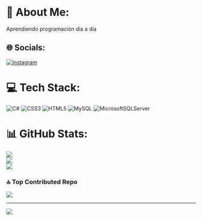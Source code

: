 # 💫 About Me:
Aprendiendo programación día a día 


## 🌐 Socials:
[![Instagram](https://img.shields.io/badge/Instagram-%23E4405F.svg?logo=Instagram&logoColor=white)](https://instagram.com/juanelv) 

# 💻 Tech Stack:
![C#](https://img.shields.io/badge/c%23-%23239120.svg?style=for-the-badge&logo=csharp&logoColor=white) ![CSS3](https://img.shields.io/badge/css3-%231572B6.svg?style=for-the-badge&logo=css3&logoColor=white) ![HTML5](https://img.shields.io/badge/html5-%23E34F26.svg?style=for-the-badge&logo=html5&logoColor=white) ![MySQL](https://img.shields.io/badge/mysql-%2300000f.svg?style=for-the-badge&logo=mysql&logoColor=white) ![MicrosoftSQLServer](https://img.shields.io/badge/Microsoft%20SQL%20Server-CC2927?style=for-the-badge&logo=microsoft%20sql%20server&logoColor=white)
# 📊 GitHub Stats:
![](https://github-readme-stats.vercel.app/api?username=mckenziev&theme=tokyonight&hide_border=true&include_all_commits=true&count_private=false)<br/>
![](https://github-readme-streak-stats.herokuapp.com/?user=mckenziev&theme=tokyonight&hide_border=true)<br/>
![](https://github-readme-stats.vercel.app/api/top-langs/?username=mckenziev&theme=tokyonight&hide_border=true&include_all_commits=true&count_private=false&layout=compact)

### 🔝 Top Contributed Repo
![](https://github-contributor-stats.vercel.app/api?username=mckenziev&limit=5&theme=dark&combine_all_yearly_contributions=true)

---
[![](https://visitcount.itsvg.in/api?id=mckenziev&icon=0&color=0)](https://visitcount.itsvg.in)

<!-- Proudly created with GPRM ( https://gprm.itsvg.in ) -->
